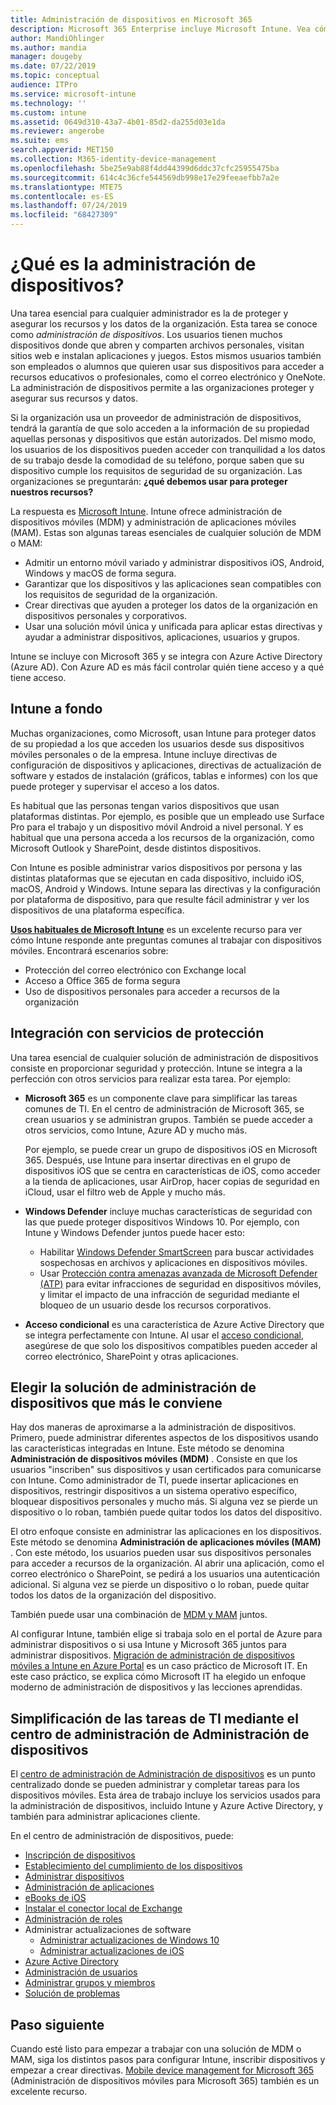 ```yaml
---
title: Administración de dispositivos en Microsoft 365
description: Microsoft 365 Enterprise incluye Microsoft Intune. Vea cómo Intune proporciona administración de dispositivos móviles y administración de aplicaciones móviles para su organización. Lea escenarios comunes y use Intune para implementar Microsoft 365 en su entorno.
author: MandiOhlinger
ms.author: mandia
manager: dougeby
ms.date: 07/22/2019
ms.topic: conceptual
audience: ITPro
ms.service: microsoft-intune
ms.technology: ''
ms.custom: intune
ms.assetid: 0649d310-43a7-4b01-85d2-da255d03e1da
ms.reviewer: angerobe
ms.suite: ems
search.appverid: MET150
ms.collection: M365-identity-device-management
ms.openlocfilehash: 5be25e9ab88f4dd44399d6ddc37cfc25955475ba
ms.sourcegitcommit: 614c4c36cfe544569db998e17e29feeaefbb7a2e
ms.translationtype: MTE75
ms.contentlocale: es-ES
ms.lasthandoff: 07/24/2019
ms.locfileid: "68427309"
---
```

# <a name="what-is-device-management"></a>¿Qué es la administración de dispositivos? 

Una tarea esencial para cualquier administrador es la de proteger y asegurar los recursos y los datos de la organización. Esta tarea se conoce como *administración de dispositivos*. Los usuarios tienen muchos dispositivos donde que abren y comparten archivos personales, visitan sitios web e instalan aplicaciones y juegos. Estos mismos usuarios también son empleados o alumnos que quieren usar sus dispositivos para acceder a recursos educativos o profesionales, como el correo electrónico y OneNote. La administración de dispositivos permite a las organizaciones proteger y asegurar sus recursos y datos. 

Si la organización usa un proveedor de administración de dispositivos, tendrá la garantía de que solo acceden a la información de su propiedad aquellas personas y dispositivos que están autorizados. Del mismo modo, los usuarios de los dispositivos pueden acceder con tranquilidad a los datos de su trabajo desde la comodidad de su teléfono, porque saben que su dispositivo cumple los requisitos de seguridad de su organización. Las organizaciones se preguntarán: **¿qué debemos usar para proteger nuestros recursos?**

La respuesta es [Microsoft Intune](https://docs.microsoft.com/intune/introduction-intune). Intune ofrece administración de dispositivos móviles (MDM) y administración de aplicaciones móviles (MAM). Estas son algunas tareas esenciales de cualquier solución de MDM o MAM:

- Admitir un entorno móvil variado y administrar dispositivos iOS, Android, Windows y macOS de forma segura.
- Garantizar que los dispositivos y las aplicaciones sean compatibles con los requisitos de seguridad de la organización.
- Crear directivas que ayuden a proteger los datos de la organización en dispositivos personales y corporativos.
- Usar una solución móvil única y unificada para aplicar estas directivas y ayudar a administrar dispositivos, aplicaciones, usuarios y grupos.

Intune se incluye con Microsoft 365 y se integra con Azure Active Directory (Azure AD). Con Azure AD es más fácil controlar quién tiene acceso y a qué tiene acceso.

## <a name="hello-intune"></a>Intune a fondo
Muchas organizaciones, como Microsoft, usan Intune para proteger datos de su propiedad a los que acceden los usuarios desde sus dispositivos móviles personales o de la empresa. Intune incluye directivas de configuración de dispositivos y aplicaciones, directivas de actualización de software y estados de instalación (gráficos, tablas e informes) con los que puede proteger y supervisar el acceso a los datos.

Es habitual que las personas tengan varios dispositivos que usan plataformas distintas. Por ejemplo, es posible que un empleado use Surface Pro para el trabajo y un dispositivo móvil Android a nivel personal. Y es habitual que una persona acceda a los recursos de la organización, como Microsoft Outlook y SharePoint, desde distintos dispositivos.

Con Intune es posible administrar varios dispositivos por persona y las distintas plataformas que se ejecutan en cada dispositivo, incluido iOS, macOS, Android y Windows. Intune separa las directivas y la configuración por plataforma de dispositivo, para que resulte fácil administrar y ver los dispositivos de una plataforma específica.

**[Usos habituales de Microsoft Intune](https://docs.microsoft.com/intune/common-scenarios)** es un excelente recurso para ver cómo Intune responde ante preguntas comunes al trabajar con dispositivos móviles. Encontrará escenarios sobre:  
- Protección del correo electrónico con Exchange local
- Acceso a Office 365 de forma segura
- Uso de dispositivos personales para acceder a recursos de la organización

## <a name="integration-with-secure-and-protect-services"></a>Integración con servicios de protección
Una tarea esencial de cualquier solución de administración de dispositivos consiste en proporcionar seguridad y protección. Intune se integra a la perfección con otros servicios para realizar esta tarea. Por ejemplo:

- **Microsoft 365** es un componente clave para simplificar las tareas comunes de TI. En el centro de administración de Microsoft 365, se crean usuarios y se administran grupos. También se puede acceder a otros servicios, como Intune, Azure AD y mucho más. 

  Por ejemplo, se puede crear un grupo de dispositivos iOS en Microsoft 365. Después, use Intune para insertar directivas en el grupo de dispositivos iOS que se centra en características de iOS, como acceder a la tienda de aplicaciones, usar AirDrop, hacer copias de seguridad en iCloud, usar el filtro web de Apple y mucho más.

- **Windows Defender** incluye muchas características de seguridad con las que puede proteger dispositivos Windows 10. Por ejemplo, con Intune y Windows Defender juntos puede hacer esto: 

  - Habilitar [Windows Defender SmartScreen](https://docs.microsoft.com/intune/endpoint-protection-windows-10) para buscar actividades sospechosas en archivos y aplicaciones en dispositivos móviles. 
  - Usar [Protección contra amenazas avanzada de Microsoft Defender (ATP)](https://docs.microsoft.com/intune/advanced-threat-protection) para evitar infracciones de seguridad en dispositivos móviles, y limitar el impacto de una infracción de seguridad mediante el bloqueo de un usuario desde los recursos corporativos.

- **Acceso condicional** es una característica de Azure Active Directory que se integra perfectamente con Intune. Al usar el [acceso condicional](https://docs.microsoft.com/intune/conditional-access), asegúrese de que solo los dispositivos compatibles pueden acceder al correo electrónico, SharePoint y otras aplicaciones. 

## <a name="choose-the-device-management-solution-thats-right-for-you"></a>Elegir la solución de administración de dispositivos que más le conviene

Hay dos maneras de aproximarse a la administración de dispositivos. Primero, puede administrar diferentes aspectos de los dispositivos usando las características integradas en Intune. Este método se denomina **Administración de dispositivos móviles (MDM)** . Consiste en que los usuarios "inscriben" sus dispositivos y usan certificados para comunicarse con Intune. Como administrador de TI, puede insertar aplicaciones en dispositivos, restringir dispositivos a un sistema operativo específico, bloquear dispositivos personales y mucho más. Si alguna vez se pierde un dispositivo o lo roban, también puede quitar todos los datos del dispositivo. 

El otro enfoque consiste en administrar las aplicaciones en los dispositivos. Este método se denomina **Administración de aplicaciones móviles (MAM)** . Con este método, los usuarios pueden usar sus dispositivos personales para acceder a recursos de la organización. Al abrir una aplicación, como el correo electrónico o SharePoint, se pedirá a los usuarios una autenticación adicional. Si alguna vez se pierde un dispositivo o lo roban, puede quitar todos los datos de la organización del dispositivo. 

También puede usar una combinación de [MDM y MAM](https://docs.microsoft.com/intune/byod-technology-decisions) juntos.

Al configurar Intune, también elige si trabaja solo en el portal de Azure para administrar dispositivos o si usa Intune y Microsoft 365 juntos para administrar dispositivos. [Migración de administración de dispositivos móviles a Intune en Azure Portal](https://www.microsoft.com/itshowcase/Article/Content/1042/Migrating-mobile-device-management-to-Intune-in-the-Azure-portal) es un caso práctico de Microsoft IT. En este caso práctico, se explica cómo Microsoft IT ha elegido un enfoque moderno de administración de dispositivos y las lecciones aprendidas.

## <a name="simplify-it-tasks-using-the-device-management-admin-center"></a>Simplificación de las tareas de TI mediante el centro de administración de Administración de dispositivos

El [centro de administración de Administración de dispositivos](https://devicemanagement.portal.azure.com/) es un punto centralizado donde se pueden administrar y completar tareas para los dispositivos móviles. Esta área de trabajo incluye los servicios usados para la administración de dispositivos, incluido Intune y Azure Active Directory, y también para administrar aplicaciones cliente. 

En el centro de administración de dispositivos, puede:

- [Inscripción de dispositivos](https://docs.microsoft.com/intune/device-enrollment)
- [Establecimiento del cumplimiento de los dispositivos](https://docs.microsoft.com/intune/device-compliance-get-started)
- [Administrar dispositivos](https://docs.microsoft.com/intune/device-management)
- [Administración de aplicaciones](https://docs.microsoft.com/intune/app-management)  
- [eBooks de iOS](https://docs.microsoft.com/intune/vpp-ebooks-ios)  
- [Instalar el conector local de Exchange](https://docs.microsoft.com/intune/exchange-connector-install)  
- [Administración de roles](https://docs.microsoft.com/intune/role-based-access-control)  
- Administrar actualizaciones de software
  - [Administrar actualizaciones de Windows 10](https://docs.microsoft.com/intune/windows-update-for-business-configure)  
  - [Administrar actualizaciones de iOS](https://docs.microsoft.com/intune/software-updates-ios)  
- [Azure Active Directory](https://docs.microsoft.com/azure/active-directory)  
- [Administración de usuarios](https://docs.microsoft.com/azure/active-directory/fundamentals/add-users-azure-active-directory)
- [Administrar grupos y miembros](https://docs.microsoft.com/azure/active-directory/fundamentals/active-directory-manage-groups)
- [Solución de problemas](https://docs.microsoft.com/intune/help-desk-operators)

## <a name="next-step"></a>Paso siguiente
Cuando esté listo para empezar a trabajar con una solución de MDM o MAM, siga los distintos pasos para configurar Intune, inscribir dispositivos y empezar a crear directivas. [Mobile device management for Microsoft 365](https://docs.microsoft.com/microsoft-365/enterprise/mobility-infrastructure) (Administración de dispositivos móviles para Microsoft 365) también es un excelente recurso.
